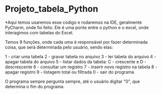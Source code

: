 # Projeto_tabela_Python

*Aqui temos usaremos esse código e rodaremos na IDE, geralmente PyCharm, onde foi feito. Ele é uma ponte entre o python e o excel,
onde interagimos com tabelas do Excel.

Temos 9 funções, onde cada uma é responsável por fazer determinada coisa, que será determinada pelo usuário, sendo elas:

1 - criar uma tabela
2 - gravar tabela no arquivo
3 - ler tabela do arquivo
4 - apagar tabela do arquivo
5 - listar dados da tabela: C - crescente e D - descrescente
6 - consultar um registro
7 - inserir novo registro na tabela
8 - apagar registro
9 - listagem total ou filtrada
0 - sair do programa

O programa sempre pergunta sempre, até o usuário digitar "0", que determina o fim do programa.
